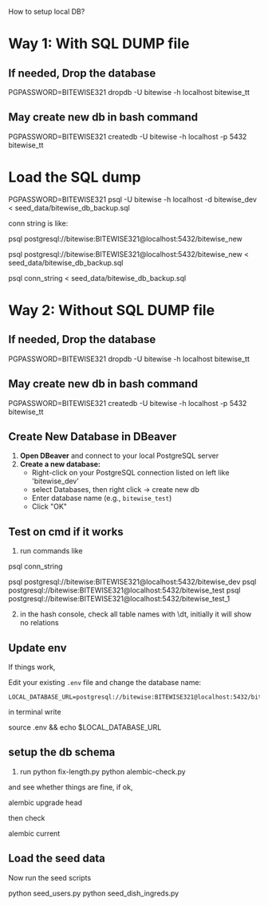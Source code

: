 How to setup local DB?

# Way 1: With SQL DUMP file

## If needed, Drop the database

PGPASSWORD=BITEWISE321 dropdb -U bitewise -h localhost bitewise_tt

## May create new db in bash command

PGPASSWORD=BITEWISE321 createdb -U bitewise -h localhost -p 5432 bitewise_tt

# Load the SQL dump

PGPASSWORD=BITEWISE321 psql -U bitewise -h localhost -d bitewise_dev < seed_data/bitewise_db_backup.sql


conn string is like:

psql postgresql://bitewise:BITEWISE321@localhost:5432/bitewise_new

psql postgresql://bitewise:BITEWISE321@localhost:5432/bitewise_new < seed_data/bitewise_db_backup.sql

psql conn_string < seed_data/bitewise_db_backup.sql


# Way 2: Without SQL DUMP file

## If needed, Drop the database

PGPASSWORD=BITEWISE321 dropdb -U bitewise -h localhost bitewise_tt

## May create new db in bash command

PGPASSWORD=BITEWISE321 createdb -U bitewise -h localhost -p 5432 bitewise_tt

## Create New Database in DBeaver

1. **Open DBeaver** and connect to your local PostgreSQL server
2. **Create a new database:**
   - Right-click on your PostgreSQL connection listed on left like 'bitewise_dev'
   - select Databases, then right click -> create new db
   - Enter database name (e.g., `bitewise_test`)
   - Click "OK"

## Test on cmd if it works

1. run commands like

psql conn_string

psql postgresql://bitewise:BITEWISE321@localhost:5432/bitewise_dev
psql postgresql://bitewise:BITEWISE321@localhost:5432/bitewise_test
psql postgresql://bitewise:BITEWISE321@localhost:5432/bitewise_test_1

2. in the hash console, check all table names with \dt, initially it will show no relations

## Update env

If things work, 

Edit your existing `.env` file and change the database name:
```env
LOCAL_DATABASE_URL=postgresql://bitewise:BITEWISE321@localhost:5432/bitewise_test
```

in terminal write 

source .env && echo $LOCAL_DATABASE_URL


## setup the db schema

1. run 
python fix-length.py
python alembic-check.py

and see whether things are fine, if ok, 

alembic upgrade head

then check

alembic current

## Load the seed data

Now run the seed scripts

python seed_users.py
python seed_dish_ingreds.py

